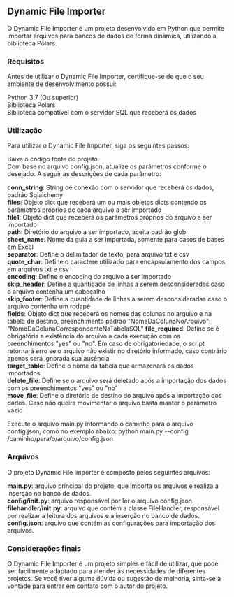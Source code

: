 <h2><b>Dynamic File Importer</b></h2>
O Dynamic File Importer é um projeto desenvolvido em Python que permite importar arquivos para bancos de dados de forma dinâmica, utilizando a biblioteca Polars.

<h3><b>Requisitos</b></h3>
Antes de utilizar o Dynamic File Importer, certifique-se de que o seu ambiente de desenvolvimento possui:

Python 3.7 (Ou superior)</br>
Biblioteca Polars</br>
Biblioteca compatível com o servidor SQL que receberá os dados</br>

<h3><b>Utilização</b></h3>
Para utilizar o Dynamic File Importer, siga os seguintes passos:</br>

Baixe o código fonte do projeto.</br>
Com base no arquivo config.json, atualize os parâmetros conforme o desejado. A seguir as descrições de cada parâmetro:

<b>conn_string</b>: String de conexão com o servidor que receberá os dados, padrão Sqlalchemy</br>
<b>files</b>: Objeto dict que receberá um ou mais objetos dicts contendo os parâmetros próprios de cada arquivo a ser importado</br>
<b>file1</b>: Objeto dict que receberá os parâmetros próprios do arquivo a ser importado</br>
<b>path</b>: Diretório do arquivo a ser importado, aceita padrão glob</br>
<b>sheet_name</b>: Nome da guia a ser importada, somente para casos de bases em Excel</br>
<b>separator</b>: Define o delimitador de texto, para arquivo txt e csv</br>
<b>quote_char</b>: Define o caractere utilizado para encapsulamento dos campos em arquivos txt e csv</br>
<b>encoding</b>: Define o encoding do arquivo a ser importado</br>
<b>skip_header</b>: Define a quantidade de linhas a serem desconsideradas caso o arquivo contenha um cabeçalho</br>
<b>skip_footer</b>: Define a quantidade de linhas a serem desconsideradas caso o arquivo contenha um rodapé</br>
<b>fields</b>: Objeto dict que receberá os nomes das colunas no arquivo e na tabela de destino, preenchimento padrão "NomeDaColunaNoArquivo": "NomeDaColunaCorrespondenteNaTabelaSQL"
<b>file_required</b>: Define se é obrigatória a existência do arquivo a cada execução com os preenchimentos "yes" ou "no". Em caso de obrigatoriedade, o script retornará erro se o arquivo não existir no diretório informado, caso contrário apenas será ignorada sua ausência</br>
<b>target_table</b>: Define o nome da tabela que armazenará os dados importados</br>
<b>delete_file</b>: Define se o arquivo será deletado após a importação dos dados com os preenchimentos "yes" ou "no"</br>
<b>move_file</b>: Define o diretório de destino do arquivo após a importação dos dados. Caso não queira movimentar o arquivo basta manter o parâmetro vazio</br>

Execute o arquivo main.py informando o caminho para o arquivo config.json, como no exemplo abaixo:
python main.py --config /caminho/para/o/arquivo/config.json

<h3><b>Arquivos</b></h3>
O projeto Dynamic File Importer é composto pelos seguintes arquivos:</br>

<b>main.py</b>: arquivo principal do projeto, que importa os arquivos e realiza a inserção no banco de dados.</br>
<b>config/__init__.py</b>: arquivo responsável por ler o arquivo config.json.</br>
<b>filehandler/__init__.py</b>: arquivo que contém a classe FileHandler, responsável por realizar a leitura dos arquivos e a inserção no banco de dados.</br>
<b>config.json</b>: arquivo que contém as configurações para importação dos arquivos.

<h3><b>Considerações finais</b></h3>
O Dynamic File Importer é um projeto simples e fácil de utilizar, que pode ser facilmente adaptado para atender às necessidades de diferentes projetos. Se você tiver alguma dúvida ou sugestão de melhoria, sinta-se à vontade para entrar em contato com o autor do projeto.